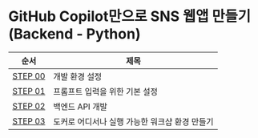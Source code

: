# GitHub Copilot만으로 SNS 웹앱 만들기(Backend - Python)

| 순서                    | 제목                                           |
| ----------------------- | ---------------------------------------------- |
| [STEP 00](./step-00.md) | 개발 환경 설정                                 |
| [STEP 01](./step-01.md) | 프롬프트 입력을 위한 기본 설정                 |
| [STEP 02](./step-02.md) | 백엔드 API 개발                                |
| [STEP 03](./step-03.md) | 도커로 어디서나 실행 가능한 워크샵 환경 만들기 |

